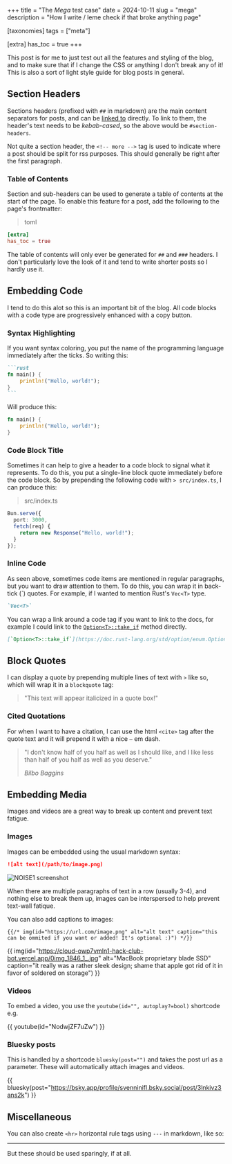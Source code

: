 +++
title = "The *Mega* test case"
date = 2024-10-11
slug = "mega"
description = "How I write / leme check if that broke anything page"

[taxonomies]
tags = ["meta"]

[extra]
has_toc = true
+++

This post is for me to just test out all the features and styling of the blog, and to
make sure that if I change the CSS or anything I don't break any of it! This is also a
sort of light style guide for blog posts in general.

<!-- more -->

## Section Headers

Sections headers (prefixed with `##` in markdown) are the main content separators for posts, and
can be [linked to](#section-headers) directly. To link to them, the header's text needs to be
*kebab-cased*, so the above would be `#section-headers`.

Not quite a section header, the `<!-- more -->` tag is used to indicate where a post should be split for rss purposes. This should generally be right after the first paragraph.

### Table of Contents

Section and sub-headers can be used to generate a table of contents at the start of the page. To
enable this feature for a post, add the following to the page's frontmatter:

> toml
```toml
[extra]
has_toc = true
```

The table of contents will only ever be generated for `##` and `###` headers. I don't particularly love the look of it and tend to write shorter posts so I hardly use it.

## Embedding Code

I tend to do this alot so this is an important bit of the blog. All code blocks with a code type are progressively enhanced with a copy button.

### Syntax Highlighting

If you want syntax coloring, you put the name of the programming language immediately after the ticks.
So writing this:

~~~md
```rust
fn main() {
    println!("Hello, world!");
}
```
~~~

Will produce this:

```rust
fn main() {
    println!("Hello, world!");
}
```

### Code Block Title

Sometimes it can help to give a header to a code block to signal what it represents. To do this, you put
a single-line block quote immediately before the code block. So by prepending the following code with
`> src/index.ts`, I can produce this:

> src/index.ts
```ts
Bun.serve({
  port: 3000,
  fetch(req) {
    return new Response("Hello, world!");
  }
});
```

### Inline Code

As seen above, sometimes code items are mentioned in regular paragraphs, but you want to
draw attention to them. To do this, you can wrap it in back-tick (\`) quotes. For
example, if I wanted to mention Rust's `Vec<T>` type.

```md
`Vec<T>`
```

You can wrap a link around a code tag if you want to link to the docs, for example I could
link to the [`Option<T>::take_if`](https://doc.rust-lang.org/std/option/enum.Option.html#method.take_if)
method directly.

```md
[`Option<T>::take_if`](https://doc.rust-lang.org/std/option/enum.Option.html#method.take_if)
```

## Block Quotes

I can display a quote by prepending multiple lines of text with `>` like so, which will
wrap it in a `blockquote` tag:

> "This text will appear italicized in a quote box!"

### Cited Quotations

For when I want to have a citation, I can use the html `<cite>` tag after the quote text and it
will prepend it with a nice `—` em dash.

> "I don't know half of you half as well as I should like, and I like less than half of you half
> as well as you deserve."
>
> <cite>Bilbo Baggins</cite>

## Embedding Media

Images and videos are a great way to break up content and prevent text fatigue.

### Images

Images can be embedded using the usual markdown syntax:

```md
![alt text](/path/to/image.png)
```

![NOISE1 screenshot](https://img.itch.zone/aW1hZ2UvNTU2NDU0LzI5MTYzNzgucG5n/original/6GRlJM.png)

When there are multiple paragraphs of text in a row (usually 3-4), and nothing else to break
them up, images can be interspersed to help prevent text-wall fatique.

You can also add captions to images:

```terra
{{/* img(id="https://url.com/image.png" alt="alt text" caption="this can be ommited if you want or added! It's optional :)") */}}
```

{{ img(id="https://cloud-owp7vmln1-hack-club-bot.vercel.app/0img_1846_1_.jpg" alt="MacBook proprietary blade SSD" caption="it really was a rather sleek design; shame that apple got rid of it in favor of soldered on storage") }}

### Videos

To embed a video, you use the `youtube(id="", autoplay?=bool)` shortcode e.g.

{{ youtube(id="NodwjZF7uZw") }}

### Bluesky posts

This is handled by a shortcode `bluesky(post="")` and takes the post url as a parameter. These will automatically attach images and videos.

{{ bluesky(post="https://bsky.app/profile/svenninifl.bsky.social/post/3lnkivz3ans2k") }}

## Miscellaneous

You can also create `<hr>` horizontal rule tags using `---` in markdown, like so:

---

But these should be used sparingly, if at all.

